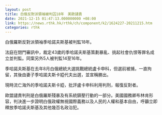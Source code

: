 ```yaml
---
layout: post
title: 白俄反對派領袖被判囚18年　美歐譴責
date: 2021-12-15 01:47:13.000000000 +08:00
link: https://news.rthk.hk/rthk/ch/component/k2/1624227-20211215.htm
categories: rthk
---
```


白俄羅斯反對派領袖季哈諾夫斯基被判監18年。

法庭在閉門審訊中，裁定43歲的季哈諾夫斯基策劃暴亂、挑起社會仇恨等罪名成立並判監。同案另外5人被判監14至16年。

季哈諾夫斯基在去年8月白俄總統大選挑戰總統盧卡申科，但選前被捕，一直拘留，其後由妻子季哈諾夫斯卡婭代夫出選，並宣稱勝出。

現時流亡海外的季哈諾夫斯卡婭，批評盧卡申科利用判刑，報復反對者。

歐盟譴責判刑是白俄羅斯殘暴及有系統鎮壓行動的一部分。美國國務卿布林肯形容，判決進一步證明白俄政權無視國際義務以及人民的人權和基本自由，呼籲立即釋放季哈諾夫斯基及其他幾百名政治犯。
